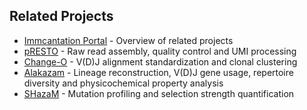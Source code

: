 ## Related Projects ##

* [Immcantation Portal](http://immcantation.readthedocs.io) - 
    Overview of related projects
* [pRESTO](http://presto.readthedocs.io) - 
    Raw read assembly, quality control and UMI processing 
* [Change-O](http://changeo.readthedocs.io) - 
    V(D)J alignment standardization and clonal clustering
* [Alakazam](http://alakazam.readthedocs.io) - 
    Lineage reconstruction, V(D)J gene usage, repertoire diversity and 
    physicochemical property analysis
* [SHazaM](http://shazam.readthedocs.io) - 
    Mutation profiling and selection strength quantification

